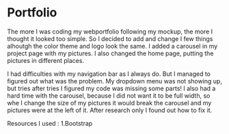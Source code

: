# Portfolio
The more I was coding my webportfolio following my mockup, the more I thought it looked too simple.
So I decided to add and change I few things alhoutgh the color theme and logo look the same.
I added a carousel in my project page with my pictures. I also changed the home page, putting the pictures 
in different places. 

I had difficulties with my navigation bar as I always do. But I managed to figured out what was the problem. My dropdown menu was not showing up, but tries after tries I figured my code was missing some parts!
I also had a hard time with the carousel, because I did not want it to be full width, so whe I change the size of my pictures it would break the carousel and my pictures were at the left of it. After research only I found out how to fix it.

Resources I used :
1.Bootstrap
